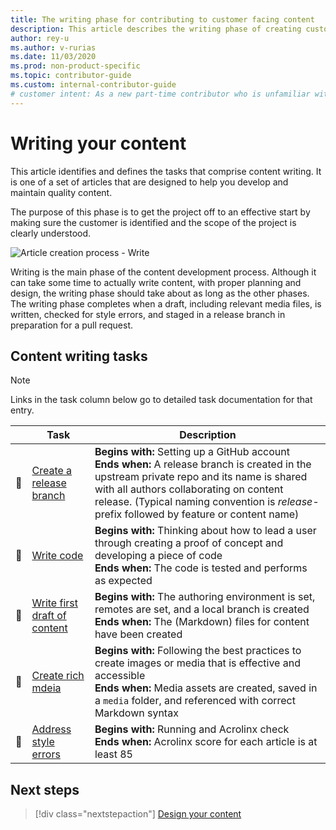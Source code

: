 ```yaml
---
title: The writing phase for contributing to customer facing content
description: This article describes the writing phase of creating customer facing content
author: rey-u
ms.author: v-rurias
ms.date: 11/03/2020
ms.prod: non-product-specific
ms.topic: contributor-guide
ms.custom: internal-contributor-guide
# customer intent: As a new part-time contributor who is unfamiliar with the writing phase of content develop I need to know how to draft quality content.
---
```


# Writing your content

This article identifies and defines the tasks that comprise content writing. It is one of a set of articles that are designed to help you develop and maintain quality content.

The purpose of this phase is to 
get the project off to an effective start by making sure the customer is identified and the scope of the project is clearly understood.

![Article creation process - Write](./media/content-dev/3-write.svg)
<!--- this image should be 3 to 5 process buckets that reflect the work of planning --->

Writing is the main phase of the content development process. Although it can take some time to actually write content, with proper planning and design, the writing phase should take about as long as the other phases.
The writing phase completes when a draft, including relevant media files, is written, checked for style errors, and staged in a release branch in preparation for a pull request. 

## Content writing tasks

> [!NOTE]
> Links in the task column below go to detailed task documentation for that entry.

|  | Task | Description |
|-|-|-|
|  | [Create a release branch]() | **Begins with:** Setting up a GitHub account<br>**Ends when:** A release branch is created in the upstream private repo and its name is shared with all authors collaborating on content release. (Typical naming convention is *release-* prefix followed by feature or content name)|
|  | [Write code]() | **Begins with:** Thinking about how to lead a user through creating a proof of concept and developing a piece of code <br>**Ends when:** The code is tested and performs as expected |
|  | [Write first draft of content]() | **Begins with:** The authoring environment is set, remotes are set, and a local branch is created<br>**Ends when:** The (Markdown) files for content have been created|
|  | [Create rich mdeia]() | **Begins with:** Following the best practices to create images or media that is effective and accessible<br>**Ends when:** Media assets are created, saved in a `media` folder, and referenced with correct Markdown syntax|
|  | [Address style errors]() | **Begins with:** Running and Acrolinx check <br>**Ends when:** Acrolinx score for each article is at least 85|

## Next steps

> [!div class="nextstepaction"]
> [Design your content](./content-dev-design.md)
